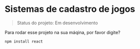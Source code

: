  # Sistemas de cadastro de jogos #

> Status do projeto: Em desenvolvimento

Para rodar esse projeto na sua máqina, por favor digite?

```
npm install react
```
